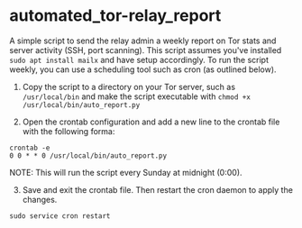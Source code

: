 # automated_tor-relay_report
A simple script to send the relay admin a weekly report on Tor stats and server activity (SSH, port scanning). This script assumes you've installed `sudo apt install mailx` and have setup accordingly. To run the script weekly, you can use a scheduling tool such as cron (as outlined below).

1. Copy the script to a directory on your Tor server, such as `/usr/local/bin` and make the script executable with `chmod +x /usr/local/bin/auto_report.py`

2. Open the crontab configuration and add a new line to the crontab file with the following forma:
```
crontab -e
0 0 * * 0 /usr/local/bin/auto_report.py
```
NOTE: This will run the script every Sunday at midnight (0:00).

3. Save and exit the crontab file. Then restart the cron daemon to apply the changes.
```
sudo service cron restart
```
